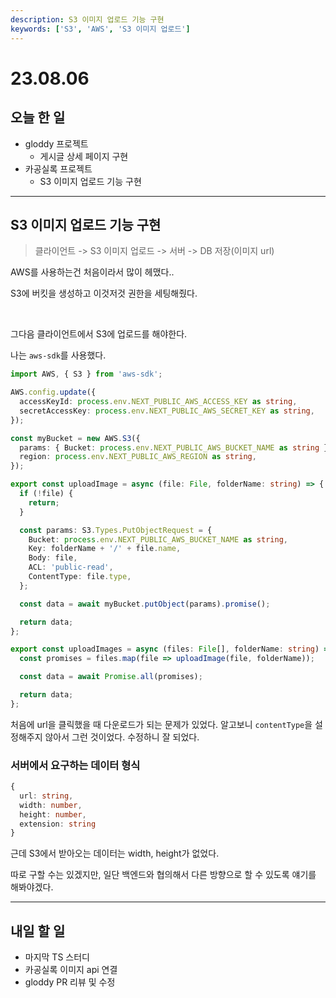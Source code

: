 ```yaml
---
description: S3 이미지 업로드 기능 구현
keywords: ['S3', 'AWS', 'S3 이미지 업로드']
---
```

# 23.08.06

## 오늘 한 일

- gloddy 프로젝트
  - 게시글 상세 페이지 구현
- 카공실록 프로젝트
  - S3 이미지 업로드 기능 구현

---

## S3 이미지 업로드 기능 구현

> 클라이언트 -> S3 이미지 업로드 -> 서버 -> DB 저장(이미지 url)

AWS를 사용하는건 처음이라서 많이 헤맸다..

S3에 버킷을 생성하고 이것저것 권한을 세팅해줬다.

<br/>

그다음 클라이언트에서 S3에 업로드를 해야한다.

나는 `aws-sdk`를 사용했다.

```ts
import AWS, { S3 } from 'aws-sdk';

AWS.config.update({
  accessKeyId: process.env.NEXT_PUBLIC_AWS_ACCESS_KEY as string,
  secretAccessKey: process.env.NEXT_PUBLIC_AWS_SECRET_KEY as string,
});

const myBucket = new AWS.S3({
  params: { Bucket: process.env.NEXT_PUBLIC_AWS_BUCKET_NAME as string },
  region: process.env.NEXT_PUBLIC_AWS_REGION as string,
});

export const uploadImage = async (file: File, folderName: string) => {
  if (!file) {
    return;
  }

  const params: S3.Types.PutObjectRequest = {
    Bucket: process.env.NEXT_PUBLIC_AWS_BUCKET_NAME as string,
    Key: folderName + '/' + file.name,
    Body: file,
    ACL: 'public-read',
    ContentType: file.type,
  };

  const data = await myBucket.putObject(params).promise();

  return data;
};

export const uploadImages = async (files: File[], folderName: string) => {
  const promises = files.map(file => uploadImage(file, folderName));

  const data = await Promise.all(promises);

  return data;
};
```

처음에 url을 클릭했을 때 다운로드가 되는 문제가 있었다. 알고보니 `contentType`을 설정해주지 않아서 그런 것이었다. 수정하니 잘 되었다.

### 서버에서 요구하는 데이터 형식

```ts
{
  url: string,
  width: number,
  height: number,
  extension: string
}
```

근데 S3에서 받아오는 데이터는 width, height가 없었다.

따로 구할 수는 있겠지만, 일단 백엔드와 협의해서 다른 방향으로 할 수 있도록 얘기를 해봐야겠다.



---

## 내일 할 일

- 마지막 TS 스터디
- 카공실록 이미지 api 연결
- gloddy PR 리뷰 및 수정
